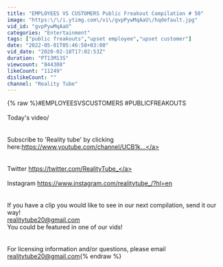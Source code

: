 ```yaml
---
title: "EMPLOYEES VS CUSTOMERS Public Freakout Compilation # 50"
image: "https:\/\/i.ytimg.com\/vi\/gvpPywMqAaU\/hqdefault.jpg"
vid_id: "gvpPywMqAaU"
categories: "Entertainment"
tags: ["public freakouts","upset employee","upset customer"]
date: "2022-05-01T05:46:58+03:00"
vid_date: "2020-02-18T17:02:53Z"
duration: "PT13M13S"
viewcount: "844308"
likeCount: "11249"
dislikeCount: ""
channel: "Reality Tube"
---
```

{% raw %}#EMPLOYEESVSCUSTOMERS #PUBLICFREAKOUTS<br /><br />Today's video/ <br /> <br /><br />Subscribe to 'Reality tube' by clicking here:<a rel="nofollow" target="blank" href="https://www.youtube.com/channel/UCB1k...">https://www.youtube.com/channel/UCB1k...</a><br /><br /><br />Twitter <a rel="nofollow" target="blank" href="https://twitter.com/RealityTube_">https://twitter.com/RealityTube_</a><br /><br />Instagram <a rel="nofollow" target="blank" href="https://www.instagram.com/realitytube_/?hl=en">https://www.instagram.com/realitytube_/?hl=en</a><br /><br /><br />If you have a clip you would like to see in our next compilation, send it our way! <br />realitytube20@gmail.com<br />You could be featured in one of our vids!<br /><br /><br />For licensing information and/or questions, please email realitytube20@gmail.com{% endraw %}
